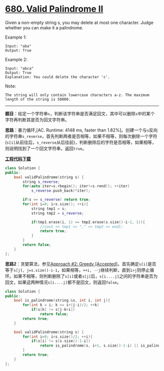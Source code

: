 # [680. Valid Palindrome II](https://leetcode.com/problems/valid-palindrome-ii/)

Given a non-empty string s, you may delete at most one character. Judge whether you can make it a palindrome.

Example 1:

    Input: "aba"
    Output: True

Example 2:

    Input: "abca"
    Output: True
    Explanation: You could delete the character 'c'.

Note:

    The string will only contain lowercase characters a-z. The maximum length of the string is 50000.

-----

**题目**：给定一个字符串`s`，判断该字符串是否满足回文，其中可以删除`s`中的某个字符再判断其是否为回文字符串。

**思路**：暴力循环,[AC. Runtime: 4148 ms, faster than 1.82%]。创建一个与`s`反向的字符串`s_reverse`，首先判断两者是否相等，如果不相等，则每次删除一个字符(`s[i]`从前往后，`s_reverse`从后往前)，判断删除后的字符是否相等，如果相等，则说明找到了一个回文字符串，返回`true`。

[**工程代码下载**]()

```cpp
class Solution {
public:
    bool validPalindrome(string s) {
        string s_reverse;
        for(auto iter=s.rbegin(); iter!=s.rend(); ++iter)
            s_reverse.push_back(*iter);

        if(s == s_reverse) return true;
        for(int i=0; i<s.size(); ++i){
            string tmp1 = s;
            string tmp2 = s_reverse;

            if(tmp1.erase(i, 1) == tmp2.erase(s.size()-i-1, 1)){
                //cout << tmp1 << "," << tmp2 << endl;
                return true;
            }
        }
        return false;
    }
};
```

**思路2**：贪婪算法，参见[Approach #2: Greedy [Accepted]](https://leetcode.com/problems/valid-palindrome-ii/solution/)。首先确定`s[i]`是否等于`s[j], j=s.size()-i-1`，如果相等，`++i, --j`继续判断，直到`i>j`则停止循环。如果不相等，则判断删除了`s[i]`或者`s[j]`后，`s[i....j]`之间的字符串是否为回文，如果这两种情况`s[i....j]`都不是回文，则返回`false`。

```cpp
class Solution {
public:
    bool is_palindrome(string &s, int i, int j){
        for(int k = i; k <= i+(j-i)/2; ++k)
            if(s[k] != s[j-k+i])
                return false;
        return true;
    }

    bool validPalindrome(string s) {
        for(int i=0; i<s.size()/2; ++i){
            if(s[i] != s[s.size()-1-i])
                return is_palindrome(s, i+1, s.size()-1-i) || is_palindrome(s, i, s.size()-1-i-1);
        }
        return true;
    }
};
```